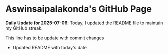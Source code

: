 # Aswinsaipalakonda's GitHub Page



**Daily Update for 2025-07-06**: Today, I updated the README file to maintain my GitHub streak.

This line has to be update with commit changes
 - Updated README with today's date
